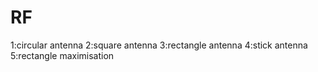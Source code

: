 # RF

1:circular antenna
2:square antenna
3:rectangle antenna
4:stick antenna
5:rectangle maximisation

